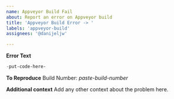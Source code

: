 ```yaml
---
name: Appveyor Build Fail
about: Report an error on Appveyor build
title: 'Appveyor Build Error -> '
labels: 'appveyor-build'
assignees: '@danijeljw'

---
```


**Error Text**
```powershell
-put-code-here-
```

**To Reproduce**
Build Number: _paste-build-number_

**Additional context**
Add any other context about the problem here.
